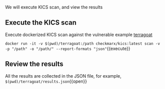 We will execute KICS scan, and view the results

## Execute the KICS scan

Execute dockerized KICS scan against the vulnerable example [terragoat](https://github.com/bridgecrewio/terragoat) 

`docker run -it -v $(pwd)/terragoat:/path checkmarx/kics:latest scan -v -p "/path" -o "/path/" --report-formats "json"`{{execute}}

## Review the results

All the results are collected in the JSON file, for example, `$(pwd)/terragoat/results.json`{{open}}